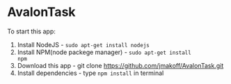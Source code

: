 # AvalonTask
To start this app:
1. Install NodeJS - <code>sudo apt-get install nodejs</code>
2. Install NPM(node packege manager) - <code>sudo apt-get install npm</code>
3. Download this app - git clone https://github.com/jmakoff/AvalonTask.git
4. Install dependencies - type <code>npm install</code> in terminal
